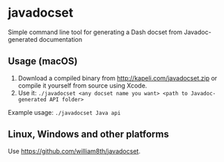 javadocset
==========

Simple command line tool for generating a Dash docset from Javadoc-generated documentation

## Usage (macOS)

1. Download a compiled binary from http://kapeli.com/javadocset.zip or compile it yourself from source using Xcode.
2. Use it: ```./javadocset <any docset name you want> <path to Javadoc-generated API folder>```

Example usage: ```./javadocset Java api```

## Linux, Windows and other platforms

Use https://github.com/william8th/javadocset.
